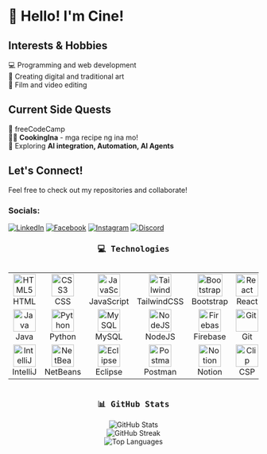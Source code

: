 # 👋 Hello! I'm Cine!

## Interests & Hobbies <br/>
💻 Programming and web development <br/>
🎨 Creating digital and traditional art <br/>
🎥 Film and video editing

## Current Side Quests <br/>
👾 freeCodeCamp <br/>
👩‍🍳 **CookingIna** - mga recipe ng ina mo! <br/>
🤖 Exploring **AI integration, Automation, AI Agents**  <br/>

## Let's Connect!<br/>
Feel free to check out my repositories and collaborate!


### Socials:
[![LinkedIn](https://img.shields.io/badge/LinkedIn-%230077B5.svg?logo=linkedin&logoColor=white)](https://www.linkedin.com/in/francine-ysabel-dalida-bb16a2343/)  [![Facebook](https://img.shields.io/badge/Facebook-%231877F2.svg?logo=Facebook&logoColor=white)](https://facebook.com/ysabel.dalida.15) [![Instagram](https://img.shields.io/badge/Instagram-%23E4405F.svg?logo=Instagram&logoColor=white)](https://instagram.com/pan_chingg) [![Discord](https://img.shields.io/badge/Discord-%237289DA.svg?logo=discord&logoColor=white)](https://discord.gg/peamupbubbber)

<!-- Technologies -->
<h3 align="center"><samp>💻 Technologies</samp></h3>
<div style="display: flex; align-items: flex-start; align: center">
  <table align="center">
    <tr>
      <td align="center" width="100">
        <img src="https://cdn.jsdelivr.net/gh/devicons/devicon/icons/html5/html5-original.svg" width="45" height="45" alt="HTML5" />
        <br>HTML
      </td>
      <td align="center" width="100">
        <img src="https://cdn.jsdelivr.net/gh/devicons/devicon/icons/css3/css3-original.svg" width="45" height="45" alt="CSS3" />
        <br>CSS
      </td>
      <td align="center" width="100">
        <img src="https://cdn.jsdelivr.net/gh/devicons/devicon/icons/javascript/javascript-original.svg" width="45" height="45" alt="JavaScript" />
        <br>JavaScript
      </td>
      <td align="center" width="100">
        <img src="https://cdn.jsdelivr.net/gh/devicons/devicon/icons/tailwindcss/tailwindcss-original.svg" width="45" height="45" alt="TailwindCSS" />
        <br>TailwindCSS
      </td>
      <td align="center" width="100">
        <img src="https://upload.wikimedia.org/wikipedia/commons/thumb/b/b2/Bootstrap_logo.svg/2560px-Bootstrap_logo.svg.png" alt="Bootstrap" width="50" height="45" />
        <br>Bootstrap
      </td>
      <td align="center" width="100">
        <img src="https://cdn.jsdelivr.net/gh/devicons/devicon/icons/react/react-original.svg" width="45" height="45" alt="React" />
        <br>React
      </td>
     <td align="center" width="100">
        <img src="https://upload.wikimedia.org/wikipedia/commons/thumb/f/f1/Vitejs-logo.svg/2078px-Vitejs-logo.svg.png" width="45" height="45" alt="Vite" />
        <br>Vite
      </td>
      <td align="center" width="100">
        <img src="https://skillicons.dev/icons?i=figma" width="45" height="45" alt="Figma" />
        <br>Figma
      </td>
    </tr>
    <tr>
      <td align="center" width="100">
        <img src="https://cdn.jsdelivr.net/gh/devicons/devicon/icons/java/java-original.svg" width="45" height="45" alt="Java" />
        <br>Java
      </td>
      <td align="center" width="100">
        <img src="https://cdn.jsdelivr.net/gh/devicons/devicon/icons/python/python-original.svg" width="45" height="45" alt="Python" />
        <br>Python
      </td>
      <td align="center" width="100">
        <img src="https://cdn.jsdelivr.net/gh/devicons/devicon/icons/mysql/mysql-original.svg" width="45" height="45" alt="MySQL" />
        <br>MySQL
      </td>
      <td align="center" width="100">
        <img src="https://cdn.jsdelivr.net/gh/devicons/devicon/icons/nodejs/nodejs-original.svg" width="45" height="45" alt="NodeJS" />
        <br>NodeJS
      </td>
      <td align="center" width="100">
        <img src="https://cdn.jsdelivr.net/gh/devicons/devicon/icons/firebase/firebase-plain.svg" width="45" height="45" alt="Firebase" />
        <br>Firebase
      </td>
      <td align="center" width="100">
        <img src="https://cdn.jsdelivr.net/gh/devicons/devicon/icons/git/git-original.svg" width="45" height="45" alt="Git" />
        <br>Git
      </td>
      <td align="center" width="100">
        <img src="https://raw.githubusercontent.com/detain/svg-logos/master/svg/g/github-icon-2.svg" alt="GitHub" width="45" height="45" />
        <br>GitHub
      </td>
      <td align="center" width="100">
        <img src="https://upload.wikimedia.org/wikipedia/commons/thumb/9/9a/Visual_Studio_Code_1.35_icon.svg/2048px-Visual_Studio_Code_1.35_icon.svg.png" alt="Visual Studio Code" width="45" height="45" />
        <br>VsCode
      </td>
    </tr>
    <tr>
      <td align="center" width="100">
        <img src="https://cdn.jsdelivr.net/gh/devicons/devicon/icons/intellij/intellij-original.svg" width="45" height="45" alt="IntelliJ" />
        <br>IntelliJ
      </td>
      <td align="center" width="100">
        <img src="https://upload.wikimedia.org/wikipedia/commons/9/98/Apache_NetBeans_Logo.svg" width="45" height="45" alt="NetBeans" />
        <br>NetBeans
      </td>
      <td align="center" width="100">
        <img src="https://cdn.jsdelivr.net/gh/devicons/devicon/icons/eclipse/eclipse-plain.svg" width="45" height="45" alt="Eclipse" />
        <br>Eclipse
      </td>
      <td align="center" width="100">
        <img src="https://cdn.iconscout.com/icon/free/png-256/free-postman-logo-icon-download-in-svg-png-gif-file-formats--technology-social-media-company-brand-vol-5-pack-logos-icons-2945092.png" alt="Postman" width="45" height="45" alt="Canva" />
        <br>Postman
      </td>
      <td align="center" width="100">
        <img src="https://upload.wikimedia.org/wikipedia/commons/4/45/Notion_app_logo.png" width="45" height="45" alt="Notion" />
        <br>Notion
      </td>
      <td align="center" width="100">
        <img src="https://upload.wikimedia.org/wikipedia/en/6/66/Clip_Studio_Paint_app_logo.png" alt="Clip Studio Paint" width="45" height="45" />
        <br>CSP
      </td>
      <td align="center" width="100">
        <img src="https://upload.wikimedia.org/wikipedia/commons/a/af/Adobe_Photoshop_CC_icon.svg" width="45" height="45" alt="Photoshop" />
        <br>Photoshop
      </td>
      <td align="center" width="100">
        <img src="https://upload.wikimedia.org/wikipedia/commons/thumb/6/69/Logo_Aseprite.svg/800px-Logo_Aseprite.svg.png" alt="Aseprite" width="45" height="45" />
        <br>Aseprite
      </td>
    </tr>
  </table>
</div>



<h3 align="center"><samp>📊 GitHub Stats</samp></h3>
<p align="center">
  <img src="https://github-readme-stats.vercel.app/api?username=cinedalida&theme=github_dark&hide_border=true&include_all_commits=false&count_private=false" alt="GitHub Stats" /><br/>
  <img src="https://nirzak-streak-stats.vercel.app/?user=cinedalida&theme=github_dark&hide_border=true" alt="GitHub Streak" /><br/>
  <img src="https://github-readme-stats.vercel.app/api/top-langs/?username=cinedalida&theme=github_dark&hide_border=true&include_all_commits=false&count_private=false&layout=compact" alt="Top Languages" />
</p>


